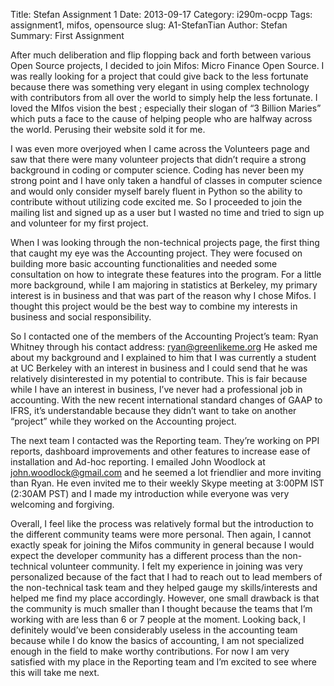 Title: Stefan Assignment 1
Date: 2013-09-17 
Category: i290m-ocpp
Tags: assignment1, mifos, opensource
slug: A1-StefanTian
Author: Stefan
Summary: First Assignment

After much deliberation and flip flopping back and forth between various Open Source projects, I decided to join Mifos: Micro Finance Open Source. I was really looking for a project that could give back to the less fortunate because there was something very elegant in using complex technology with contributors from all over the world to simply help the less fortunate. I loved the MIfos vision the best ; especially their slogan of “3 Billion Maries” which puts a face to the cause of helping people who are halfway across the world. Perusing their website sold it for me.

I was even more overjoyed when I came across the Volunteers page and saw that there were many volunteer projects that didn’t require a strong background in coding or computer science. Coding has never been my strong point and I have only taken a handful of classes in computer science and would only consider myself barely fluent in Python so the ability to contribute without utilizing code excited me. So I proceeded to join the mailing list and signed up as a user but I wasted no time and tried to sign up and volunteer for my first project.

When I was looking through the non-technical projects page, the first thing that caught my eye was the Accounting project. They were focused on building more basic accounting functionalities and needed some consultation on how to integrate these features into the program. For a little more background, while I am majoring in statistics at Berkeley, my primary interest is in business and that was part of the reason why I chose Mifos. I thought this project would be the best way to combine my interests in business and social responsibility.

So I contacted one of the members of the Accounting Project’s team: Ryan Whitney through his contact address: ryan@greenlikeme.org He asked me about my background and I explained to him that I was currently a student at UC Berkeley with an interest in business and I could send that he was relatively disinterested in my potential to contribute. This is fair because while I have an interest in business, I’ve never had a professional job in accounting. With the new recent international standard changes of GAAP to IFRS, it’s understandable because they didn’t want to take on another “project” while they worked on the Accounting project.

The next team I contacted was the Reporting team. They’re working on PPI reports, dashboard improvements and other features to increase ease of installation and Ad-hoc reporting. I emailed John Woodlock at john.woodlock@gmail.com and he seemed a lot friendlier and more inviting than Ryan. He even invited me to their weekly Skype meeting at 3:00PM IST (2:30AM PST) and I made my introduction while everyone was very welcoming and forgiving.

Overall, I feel like the process was relatively formal but the introduction to the different community teams were more personal. Then again, I cannot exactly speak for joining the Mifos community in general because I would expect the developer community has a different process than the non-technical volunteer community. I felt my experience in joining was very personalized because of the fact that I had to reach out to lead members of the non-technical task team and they helped gauge my skills/interests and helped me find my place accordingly.  However, one small drawback is that the community is much smaller than I thought because the teams that I’m working with are less than 6 or 7 people at the moment. Looking back, I definitely would’ve been considerably useless in the accounting team because while I do know the basics of accounting, I am not specialized enough in the field to make worthy contributions. For now I am very satisfied with my place in the Reporting team and I’m excited to see where this will take me next.

